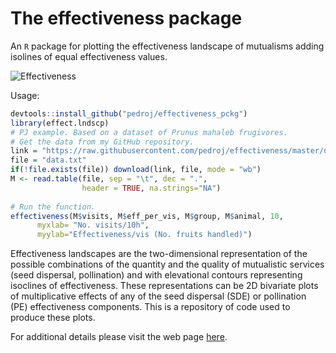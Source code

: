 # The effectiveness package
An `R` package for plotting the effectiveness landscape of mutualisms adding isolines of equal effectiveness values.

![Effectiveness](http://pedroj.github.io/effectiveness/images/effectiveness_prunus.png)


Usage:
```r
devtools::install_github("pedroj/effectiveness_pckg")
library(effect.lndscp)
# PJ example. Based on a dataset of Prunus mahaleb frugivores.
# Get the data from my GitHub repository.
link = "https://raw.githubusercontent.com/pedroj/effectiveness/master/data.txt"
file = "data.txt"
if(!file.exists(file)) download(link, file, mode = "wb")
M <- read.table(file, sep = "\t", dec = ".", 
                header = TRUE, na.strings="NA")
 
# Run the function.
effectiveness(M$visits, M$eff_per_vis, M$group, M$animal, 10, 
      myxlab= "No. visits/10h", 
      myylab="Effectiveness/vis (No. fruits handled)")
```

Effectiveness landscapes are the two-dimensional representation of the possible combinations of the quantity and the quality of mutualistic services (seed dispersal, pollination) and with elevational contours representing isoclines of effectiveness. These representations can be 2D bivariate plots of multiplicative effects of any of the seed dispersal (SDE) or pollination (PE) effectiveness components. This is a repository of code used to produce these plots.

For additional details please visit the web page [here](http://pedroj.github.com/effectiveness/).
